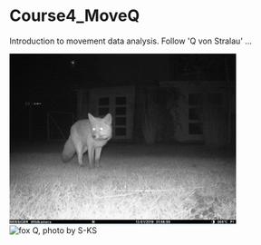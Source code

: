 # Course4_MoveQ
 Introduction to movement data analysis. Follow 'Q von Stralau' ...

<img src="fox_Q_20190113_sks.jpg" alt="fox Q, photo by S-KS" width="400"/>
<img src="plot_activity.png" alt="fox Q, photo by S-KS" width="400"/>
